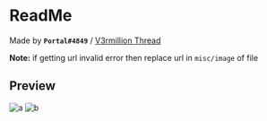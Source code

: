 # ReadMe
Made by **`Portal#4849`** / [V3rmillion Thread](https://v3rmillion.net/showthread.php?tid=1201591)

**Note:**
if getting url invalid error then replace url in `misc/image` of file
## Preview
![a](https://cdn.discordapp.com/attachments/1036330282707595395/1074514137335468122/image.png)
![b](https://cdn.discordapp.com/attachments/1036330282707595395/1074514137608093726/image.png)
